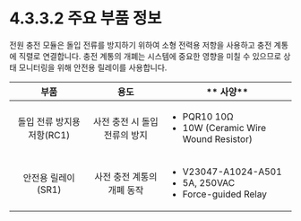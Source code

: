 # 4.3.3.2 주요 부품 정보

전원 충전 모듈은 돌입 전류를 방지하기 위하여 소형 전력용 저항을 사용하고 충전 계통에 직렬로 연결합니다. 충전 계통의 개폐는 시스템에 중요한 영향을 미칠 수 있으므로 상태 모니터링을 위해 안전용 릴레이를 사용합니다.

|       **부품**      |       **용도**      | **                                    사양**                                        |
| :---------------: | :---------------: | --------------------------------------------------------------------------------- |
| 돌입 전류 방지용 저항(RC1) | 사전 충전 시 돌입 전류의 방지 | <ul><li>PQR10 10Ω</li><li>10W (Ceramic Wire Wound Resistor)</li></ul>             |
|    안전용 릴레이(SR1)   |  사전 충전 계통의 개폐 동작  | <ul><li>V23047-A1024-A501</li><li>5A, 250VAC</li><li>Force-guided Relay</li></ul> |

